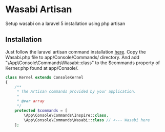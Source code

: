 # Wasabi Artisan
Setup wasabi on a laravel 5 installation using php artisan

## Installation
Just follow the laravel artisan command installation [here](http://laravel.com/docs/5.0/commands#registering-commands). 
Copy the Wasabi.php file to app/Console/Commands/ directory. And add "\App\Console\Commands\Wasabi::class" to the 
$commands property of Kerner.php found at app/Console/.

```PHP
class Kernel extends ConsoleKernel
{
    /**
     * The Artisan commands provided by your application.
     *
     * @var array
     */
    protected $commands = [
        \App\Console\Commands\Inspire::class,
        \App\Console\Commands\Wasabi::class // <--- Wasabi here
    ];

```